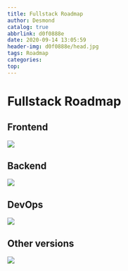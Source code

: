 ```yaml
---
title: Fullstack Roadmap
author: Desmond
catalog: true
abbrlink: d0f0888e
date: 2020-09-14 13:05:59
header-img: d0f0888e/head.jpg
tags: Roadmap
categories:
top:
---
```




# Fullstack Roadmap



## Frontend

![](d0f0888e/1.jpg)



## Backend

![](d0f0888e/2.jpg)



## DevOps

![](d0f0888e/3.jpg)



## Other versions

![](d0f0888e/4.jpg)